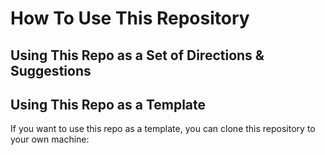 # How To Use This Repository

## Using This Repo as a Set of Directions & Suggestions

## Using This Repo as a Template

If you want to use this repo as a template, you can clone this repository to your own machine: 

